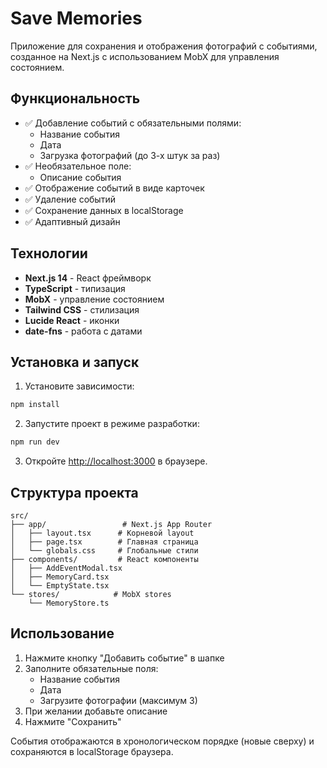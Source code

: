 # Save Memories

Приложение для сохранения и отображения фотографий с событиями, созданное на Next.js с использованием MobX для управления состоянием.

## Функциональность

- ✅ Добавление событий с обязательными полями:
  - Название события
  - Дата
  - Загрузка фотографий (до 3-х штук за раз)
- ✅ Необязательное поле:
  - Описание события
- ✅ Отображение событий в виде карточек
- ✅ Удаление событий
- ✅ Сохранение данных в localStorage
- ✅ Адаптивный дизайн

## Технологии

- **Next.js 14** - React фреймворк
- **TypeScript** - типизация
- **MobX** - управление состоянием
- **Tailwind CSS** - стилизация
- **Lucide React** - иконки
- **date-fns** - работа с датами

## Установка и запуск

1. Установите зависимости:
```bash
npm install
```

2. Запустите проект в режиме разработки:
```bash
npm run dev
```

3. Откройте [http://localhost:3000](http://localhost:3000) в браузере.

## Структура проекта

```
src/
├── app/                 # Next.js App Router
│   ├── layout.tsx      # Корневой layout
│   ├── page.tsx        # Главная страница
│   └── globals.css     # Глобальные стили
├── components/         # React компоненты
│   ├── AddEventModal.tsx
│   ├── MemoryCard.tsx
│   └── EmptyState.tsx
└── stores/            # MobX stores
    └── MemoryStore.ts
```

## Использование

1. Нажмите кнопку "Добавить событие" в шапке
2. Заполните обязательные поля:
   - Название события
   - Дата
   - Загрузите фотографии (максимум 3)
3. При желании добавьте описание
4. Нажмите "Сохранить"

События отображаются в хронологическом порядке (новые сверху) и сохраняются в localStorage браузера.
